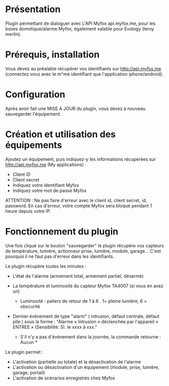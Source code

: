 
 Présentation
===

Plugin permettant de dialoguer avec L'API Myfox api.myfox.me, pour les boxes domotique/alarme Myfox, également valable pour Evology (leroy merlin).


 Prérequis, installation
=== 
Vous devez au préalable récupérer vos identifiants sur http://api.myfox.me (connectez vous avec le m^me identifiant que l'application iphone/android).


Configuration
=== 
Après avoir fait une MISE A JOUR du plugin, vous devez à nouveau sauvegarder l'équipement.


Création et utilisation des équipements  
=== 
Ajoutez un équipement, puis indiquez-y les informations récupérées sur http://api.myfox.me (My applications) :

- Client iD
- Client secret
- Indiquez votre identifiant Myfox
- Indiquez votre mot de passe Myfox

ATTENTION : Ne pas faire d'erreur avec le client id, client secret, id, password. En cas d'erreur, votre compte Myfox sera bloqué pendant 1 heure depuis votre IP.


Fonctionnement du plugin
=== 
Une fois cliqué sur le bouton "sauvegarder" le plugin récupère vos capteurs de température, lumière, actionneur prise, lumière, module, garage... C'est pourquoi il ne faut pas d'erreur dans les identifiants.

Le plugin récupère toutes les minutes :

- L'état de l'alarme (armement total, armement partiel, désarmé)
- La température et luminosité du capteur Myfox TA4007 (si vous en avez un)
	* Luminosité : paliers de retour de 1 à 6 . 1= pleine lumière,  6 = obscurité


- Dernier évènement de type "alarm" ( intrusion, défaut centrale, défaut pile ) sous la forme : "Alarme « Intrusion » déclenchée par l'appareil « ENTREE » (Sensibilité: 5). le xxxx à xxx."
	* S'il n'y a pas d'évènement dans la journée, la commande retourne : Aucun *

Le plugin permet : 

- L'activation (partielle ou totale) et la désactivation de l'alarme
- L'activation ou désactivation d'un équipement (module, prise, lumière, garage, portail)
- L'activation de scénarios enregistrés chez Myfox
